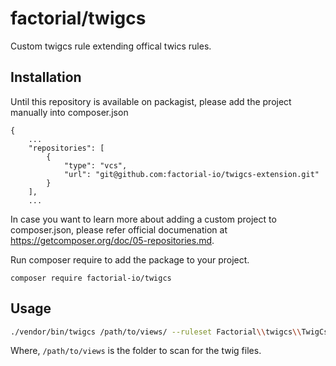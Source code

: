 # factorial/twigcs

Custom twigcs rule extending offical twics rules.


## Installation

Until this repository is available on packagist, please add the project manually into composer.json

```
{
    ...
    "repositories": [
        {
            "type": "vcs",
            "url": "git@github.com:factorial-io/twigcs-extension.git"
        }
    ],
    ...
```
In case you want to learn more about adding a custom project to composer.json, please refer official documenation at https://getcomposer.org/doc/05-repositories.md.

Run composer require to add the package to your project.
```
composer require factorial-io/twigcs
```

## Usage

```bash
./vendor/bin/twigcs /path/to/views/ --ruleset Factorial\\twigcs\\TwigCsRuleset
```
Where, `/path/to/views` is the folder to scan for the twig files.